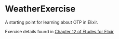 # WeatherExercise

A starting point for learning about OTP in Elixir.

Exercise details found in [Chapter 12 of Etudes for Elixir](http://chimera.labs.oreilly.com/books/1234000001642/ch12.html)

